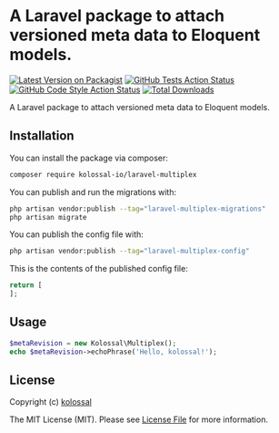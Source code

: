 # A Laravel package to attach versioned meta data to Eloquent models.

[![Latest Version on Packagist](https://img.shields.io/packagist/v/kolossal-io/laravel-multiplex.svg?style=flat-square)](https://packagist.org/packages/kolossal-io/laravel-multiplex)
[![GitHub Tests Action Status](https://img.shields.io/github/workflow/status/kolossal-io/laravel-multiplex/run-tests?label=tests)](https://github.com/kolossal-io/laravel-multiplex/actions?query=workflow%3Arun-tests+branch%3Amain)
[![GitHub Code Style Action Status](https://img.shields.io/github/workflow/status/kolossal-io/laravel-multiplex/Fix%20PHP%20code%20style%20issues?label=code%20style)](https://github.com/kolossal-io/laravel-multiplex/actions?query=workflow%3A"Fix+PHP+code+style+issues"+branch%3Amain)
[![Total Downloads](https://img.shields.io/packagist/dt/kolossal-io/laravel-multiplex.svg?style=flat-square)](https://packagist.org/packages/kolossal-io/laravel-multiplex)

A Laravel package to attach versioned meta data to Eloquent models.

## Installation

You can install the package via composer:

```bash
composer require kolossal-io/laravel-multiplex
```

You can publish and run the migrations with:

```bash
php artisan vendor:publish --tag="laravel-multiplex-migrations"
php artisan migrate
```

You can publish the config file with:

```bash
php artisan vendor:publish --tag="laravel-multiplex-config"
```

This is the contents of the published config file:

```php
return [
];
```

## Usage

```php
$metaRevision = new Kolossal\Multiplex();
echo $metaRevision->echoPhrase('Hello, kolossal!');
```

## License

Copyright (c) [kolossal](https://kolossal.io)

The MIT License (MIT). Please see [License File](LICENSE.md) for more information.
